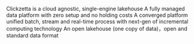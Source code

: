 Clickzetta is a cloud agnostic, single-engine lakehouse
A fully managed data platform with zero setup and no holding costs
A converged platform unified batch, stream and real-time process with next-gen of incremental computing technology
An open lakehouse (one copy of data)，open and standard data format

